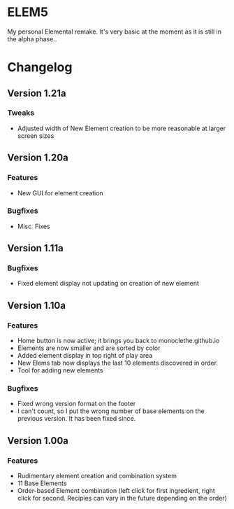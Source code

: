 # ELEM5
My personal Elemental remake. It's very basic at the moment as it is still in the alpha phase..

# Changelog
## Version 1.21a
### Tweaks
- Adjusted width of New Element creation to be more reasonable at larger screen sizes
## Version 1.20a
### Features
- New GUI for element creation
### Bugfixes
- Misc. Fixes
## Version 1.11a
### Bugfixes
- Fixed element display not updating on creation of new element
## Version 1.10a
### Features
- Home button is now active; it brings you back to monoclethe.github.io
- Elements are now smaller and are sorted by color
- Added element display in top right of play area
- New Elems tab now displays the last 10 elements discovered in order.
- Tool for adding new elements
### Bugfixes
- Fixed wrong version format on the footer
- I can't count, so I put the wrong number of base elements on the previous version. It has been fixed since.
## Version 1.00a
### Features
- Rudimentary element creation and combination system
- 11 Base Elements
- Order-based Element combination (left click for first ingredient, right click for second. Recipies can vary in the future depending on the order)